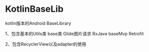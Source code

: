 # KotlinBaseLib
kotlin版本的Android BaseLibrary 

1、包含基本的Utils类 base类 Glide图片请求 RxJava baseMvp Retrofit

2、包含RecyclerView以及adapter的使用
